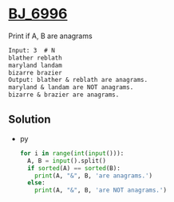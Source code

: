 # [BJ_6996](https://acmicpc.net/problem/6996)

Print if A, B are anagrams

```txt
Input: 3  # N
blather reblath
maryland landam
bizarre brazier
Output: blather & reblath are anagrams.
maryland & landam are NOT anagrams.
bizarre & brazier are anagrams.
```

## Solution

* py

  ```py
  for i in range(int(input())):
    A, B = input().split()
    if sorted(A) == sorted(B):
      print(A, "&", B, 'are anagrams.')
    else:
      print(A, "&", B, 'are NOT anagrams.')
  ```
